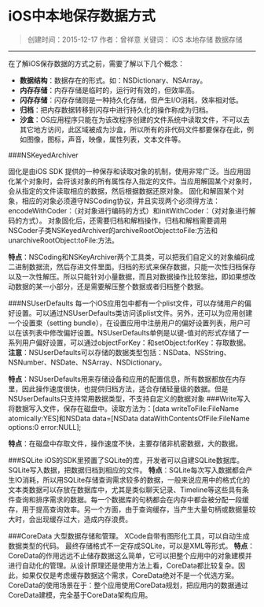# iOS中本地保存数据方式
> 创建时间：2015-12-17
> 作者：曾祥意
> 关键词： iOS  本地存储 数据存储  

----------

在了解iOS保存数据的方式之前，需要了解以下几个概念：
- **数据结构**：数据存在的形式。如：NSDictionary、NSArray。
- **内存存储**：内存存储是临时的，运行时有效的，但效率高。
- **闪存存储**：闪存存储则是一种持久化存储，但产生I/O消耗，效率相对低。
- **归档**：把内存数据转移到闪存中进行持久化的操作称成为归档。
- **沙盒**：OS应用程序只能在为该改程序创建的文件系统中读取文件，不可以去其它地方访问，此区域被成为沙盒，所以所有的非代码文件都要保存在此，例如图像，图标，声音，映像，属性列表，文本文件等。

###NSKeyedArchiver

固化是由iOS SDK 提供的一种保存和读取对象的机制，使用非常广泛。当应用固化某个对象时，会将该对象的所有属性存入指定的文件。当应用解固某个对象时，会从指定的文件读取相应的数据，然后根据数据还原对象。
固化和解固某个对象，相应的对象必须遵守NSCoding协议，并且实现两个必须得方法：encodeWithCoder：（对对象进行编码的方式）和initWithCoder：（对对象进行解码的方式）。
对象固化后，还需要归档和解档操作，归档和解档需要调用NSCoder子类NSKeyedArchiver的archiveRootObject:toFile:方法和unarchiveRootObject:toFile:方法。

**特点**：NSCoding和NSKeyArchiver两个工具类，可以把我们自定义的对象编码成二进制数据流，然后存进文件里面。归档的形式来保存数据，只能一次性归档保存以及一次性解压。所以只能针对小量数据，而且对数据操作比较笨拙，即如果想改动数据的某一小部分，还是需要解压整个数据或者归档整个数据。


###NSUserDefaults
每一个iOS应用包中都有一个plist文件，可以存储用户的偏好设置。可以通过NSUserDefaults类访问该plist文件。另外，还可以为应用创建一个设置束（setting bundle），在设置应用中注册用户的偏好设置列表，用户可以在该列表中修改偏好设置。NSUserDefaults单例是以键-值对的形式存储了一系列用户偏好设置，可以通过objectForKey：和setObject:forKey：存取数据。
**注意**：NSUserDefaults可以存储的数据类型包括：NSData、NSString、NSNumber、NSDate、NSArray、NSDictionary。

**特点**：NSUserDefaults用来存储设备和应用的配置信息，所有数据都放在内存里，因此操作速度很快，也提供归档方法，适合存储轻量级的数据。但是NSUserDefaults只支持常用数据类型，不支持自定义的数据对象
###Write写入
将数据写入文件，保存在磁盘中。读取方法为：[data writeToFile:FileName atomically:YES]和NSData data=[NSData dataWithContentsOfFile:FileName options:0 error:NULL];

**特点**：在磁盘中存取文件，操作速度不快，主要存储非机密数据，大的数据。

###SQLite
iOS的SDK里预置了SQLite的库，开发者可以自建SQLite数据库。SQLite写入数据，把数据归档到相应的文件。
**特点**：SQLite每次写入数据都会产生IO消耗，所以用SQLite存储查询需求较多的数据，一般来说应用中的格式化的文本类数据可以存放在数据库中，尤其是类似聊天记录、Timeline等这些具有条件查询和排序需求的数据。每一个数据库的句柄都会在内存中都会被分配一段缓存，用于提高查询效率。另一个方面，由于查询缓存，当产生大量句柄或数据量较大时，会出现缓存过大，造成内存浪费。

###CoreData
大型数据存储和管理。 XCode自带有图形化工具，可以自动生成数据类型的代码。 最终存储格式不一定存成SQLite，可以是XML等形式。
**特点**：CoreData的作用远远不止储存数据这么简单，它可以把整个应用中的对象建模并进行自动化的管理。从设计原理还是使用方法上看，CoreData都比较复杂。因此，如果仅仅是考虑缓存数据这个需求，CoreData绝对不是一个优选方案。CoreData的使用场景在于：整个应用使用CoreData规划，把应用内的数据通过CoreData建模，完全基于CoreData架构应用。



